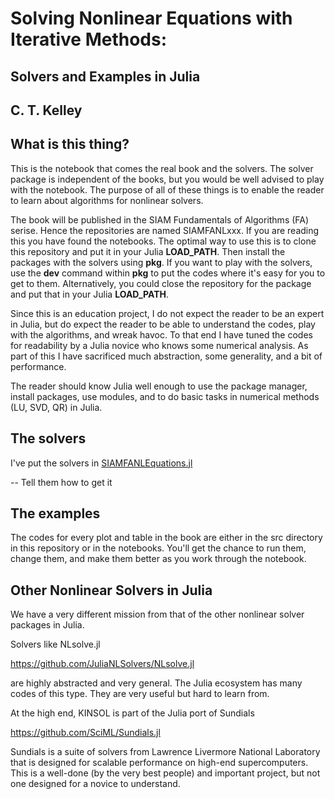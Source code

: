 # Solving Nonlinear Equations with Iterative Methods: 
## Solvers and Examples in Julia

## C. T. Kelley

## What is this thing?

This is the notebook that comes the real book and the solvers. The solver
package is independent of the books, but you would be well advised to 
play with the notebook. The purpose of all of these things is to enable
the reader to learn about algorithms for nonlinear solvers. 

The book will be published in the SIAM Fundamentals of Algorithms (FA) serise. Hence the repositories
are named SIAMFANLxxx. If you are reading this you have found the notebooks. The optimal way to use this is
to clone this repository and put it in your Julia **LOAD_PATH**. Then install the packages with the solvers using **pkg**.
If you want to play with the solvers, use the **dev** command within **pkg** to put the codes where it's easy for you to
get to them. Alternatively, you could close the repository for the package and put that in your Julia **LOAD_PATH**.

Since this is an education project, I do not expect the reader to be an expert
in Julia, but do expect the reader to be able to understand the codes, 
play with the algorithms, and wreak havoc. To that end I have tuned the 
codes for readability by a Julia novice who knows some numerical analysis. As part of this I have sacrificed much abstraction, some generality, and a bit of performance.

The reader should know Julia well enough to use the package manager, install packages, use modules, and to do basic tasks in 
numerical methods (LU, SVD, QR) in Julia.

## The solvers

I've put the solvers in [SIAMFANLEquations.jl](https://github.com/ctkelley/SIAMFANLEquations.jl) 

-- Tell them how to get it

## The examples

The codes for every plot and table in the book are either in the src directory in this repository or in the notebooks. You'll get the chance to run them, change them, and make them better as you work through the notebook.

## Other Nonlinear Solvers in Julia

We have a very different mission from that of the other nonlinear solver
packages in Julia. 

Solvers like NLsolve.jl

https://github.com/JuliaNLSolvers/NLsolve.jl

are highly abstracted and very general. The Julia ecosystem has many 
codes of this type. They are very useful but hard to learn from.

At the high end, KINSOL is part of the Julia port of Sundials

https://github.com/SciML/Sundials.jl

Sundials is a suite of solvers from Lawrence Livermore National 
Laboratory that is designed for scalable performance on high-end
supercomputers. This is a well-done (by the very best people) and important project, but not one designed
for a novice to understand.


